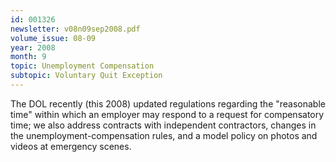 ```yaml
---
id: 001326
newsletter: v08n09sep2008.pdf
volume_issue: 08-09
year: 2008
month: 9
topic: Unemployment Compensation
subtopic: Voluntary Quit Exception
---
```


The DOL recently (this 2008) updated regulations regarding the "reasonable time" within which an employer may respond to a request for compensatory time; we also address contracts with independent contractors, changes in the unemployment-compensation rules, and a model policy on photos and videos at emergency scenes.